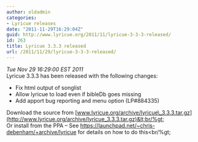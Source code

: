 ```yaml
---
author: oldadmin
categories:
- Lyricue releases
date: "2011-11-29T16:29:04Z"
guid: http://www.lyricue.org/2011/11/lyricue-3-3-3-released/
id: 263
title: Lyricue 3.3.3 released
url: /2011/11/29/lyricue-3-3-3-released/
---
```


 *Tue Nov 29 16:29:00 EST 2011*   
Lyricue 3.3.3 has been released with the following changes:

- Fix html output of songlist
- Allow lyricue to load even if bibleDb goes missing
- Add apport bug reporting and menu option (LP#884335)

Download the source from [www.lyricue.org/archive/lyricue\_3.3.3.tar.gz](http://www.lyricue.org/archive/lyricue_3.3.3.tar.gz)&lt;br/%gt;  
Or install from the PPA – See <https://launchpad.net/~chris-debenham/+archive/lyricue> for details on how to do this&lt;br/%gt;